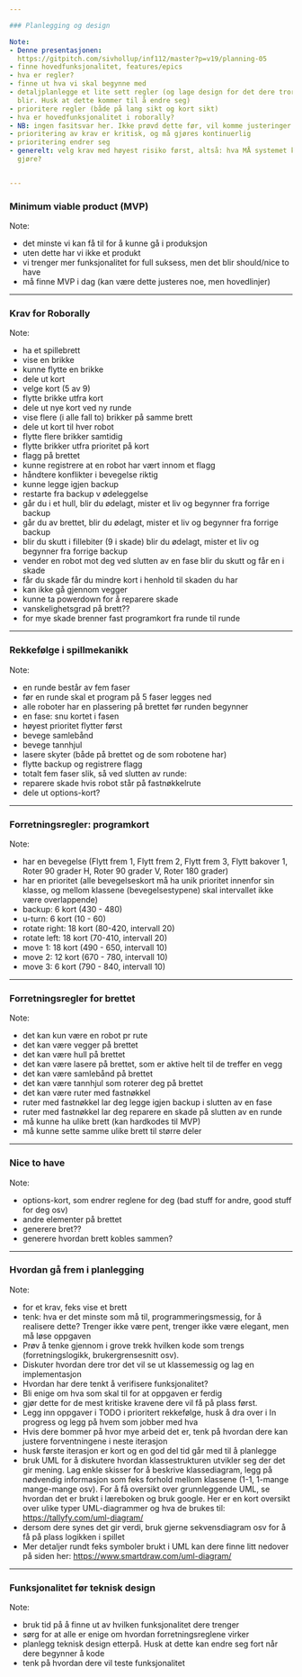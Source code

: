 ```yaml
---

### Planlegging og design

Note:
- Denne presentasjonen:
  https://gitpitch.com/sivhollup/inf112/master?p=v19/planning-05
- finne hovedfunksjonalitet, features/epics
- hva er regler?
- finne ut hva vi skal begynne med
- detaljplanlegge et lite sett regler (og lage design for det dere tror det
  blir. Husk at dette kommer til å endre seg)
- prioritere regler (både på lang sikt og kort sikt)
- hva er hovedfunksjonalitet i roborally?
- NB: ingen fasitsvar her. Ikke prøvd dette før, vil komme justeringer underveis
- prioritering av krav er kritisk, og må gjøres kontinuerlig
- prioritering endrer seg
- generelt: velg krav med høyest risiko først, altså: hva MÅ systemet kunne
  gjøre?


---
```


### Minimum viable product (MVP)

Note: 
- det minste vi kan få til for å kunne gå i produksjon
- uten dette har vi ikke et produkt
- vi trenger mer funksjonalitet for full suksess, men det blir should/nice to
  have
- må finne MVP i dag (kan være dette justeres noe, men hovedlinjer)


---

### Krav for Roborally 

Note: 
- ha et spillebrett
- vise en brikke
- kunne flytte en brikke
- dele ut kort
- velge kort (5 av 9)
- flytte brikke utfra kort
- dele ut nye kort ved ny runde
- vise flere (i alle fall to) brikker på samme brett
- dele ut kort til hver robot
- flytte flere brikker samtidig
- flytte brikker utfra prioritet på kort
- flagg på brettet
- kunne registrere at en robot har vært innom et flagg
- håndtere konflikter i bevegelse riktig
- kunne legge igjen backup
- restarte fra backup v ødeleggelse
- går du i et hull, blir du ødelagt, mister et liv og begynner fra forrige
  backup
- går du av brettet, blir du ødelagt, mister et liv og begynner fra forrige
  backup
- blir du skutt i fillebiter (9 i skade) blir du ødelagt, mister et liv og
  begynner fra forrige backup
- vender en robot mot deg ved slutten av en fase blir du skutt og får en i skade
- får du skade får du mindre kort i henhold til skaden du har
- kan ikke gå gjennom vegger
- kunne ta powerdown for å reparere skade
- vanskelighetsgrad på brett??
- for mye skade brenner fast programkort fra runde til runde


---

### Rekkefølge i spillmekanikk

Note: 
- en runde består av fem faser
- før en runde skal et program på 5 faser legges ned
- alle roboter har en plassering på brettet før runden begynner
- en fase: snu kortet i fasen
- høyest prioritet flytter først
- bevege samlebånd
- bevege tannhjul
- lasere skyter (både på brettet og de som robotene har)
- flytte backup og registrere flagg
- totalt fem faser slik, så ved slutten av runde:
- reparere skade hvis robot står på fastnøkkelrute
- dele ut options-kort?


---

### Forretningsregler: programkort

Note: 
- har en bevegelse (Flytt frem 1, Flytt frem 2, Flytt frem 3, Flytt bakover 1,
  Roter 90 grader H, Roter 90 grader V, Roter 180 grader)
- har en prioritet (alle bevegelseskort må ha unik prioritet innenfor sin
  klasse, og mellom klassene (bevegelsestypene) skal intervallet ikke være
  overlappende)
- backup: 6 kort (430 - 480)
- u-turn: 6 kort (10 - 60)
- rotate right: 18 kort (80-420, intervall 20)
- rotate left: 18 kort (70-410, intervall 20)
- move 1: 18 kort (490 - 650, intervall 10)
- move 2: 12 kort (670 - 780, intervall 10)
- move 3: 6 kort (790 - 840, intervall 10)


---

### Forretningsregler for brettet

Note:
- det kan kun være en robot pr rute
- det kan være vegger på brettet
- det kan være hull på brettet
- det kan være lasere på brettet, som er aktive helt til de treffer en vegg
- det kan være samlebånd på brettet
- det kan være tannhjul som roterer deg på brettet
- det kan være ruter med fastnøkkel
- ruter med fastnøkkel lar deg legge igjen backup i slutten av en fase
- ruter med fastnøkkel lar deg reparere en skade på slutten av en runde
- må kunne ha ulike brett (kan hardkodes til MVP)
- må kunne sette samme ulike brett til større deler


---

### Nice to have

Note: 
- options-kort, som endrer reglene for deg (bad stuff for andre, good stuff for
  deg osv)
- andre elementer på brettet
- generere bret??
- generere hvordan brett kobles sammen?


---

### Hvordan gå frem i planlegging

Note: 
- for et krav, feks vise et brett
- tenk: hva er det minste som må til, programmeringsmessig, for å realisere
  dette? Trenger ikke være pent, trenger ikke være elegant, men må løse oppgaven
- Prøv å tenke gjennom i grove trekk hvilken kode som trengs (forretningslogikk,
  brukergrensesnitt osv). 
- Diskuter hvordan dere tror det vil se ut klassemessig og lag en implementasjon
- Hvordan har dere tenkt å verifisere funksjonalitet? 
- Bli enige om hva som skal til for at oppgaven er ferdig
- gjør dette for de mest kritiske kravene dere vil få på plass først. 
- Legg inn oppgaver i TODO i prioritert rekkefølge, husk å dra over i In
  progress og legg på hvem som jobber med hva
- Hvis dere bommer på hvor mye arbeid det er, tenk på hvordan dere kan justere
  forventningene i neste iterasjon
- husk første iterasjon er kort og en god del tid går med til å planlegge
- bruk UML for å diskutere hvordan klassestrukturen utvikler seg der det gir
  mening. Lag enkle skisser for å beskrive klassediagram, legg på nødvendig
  informasjon som feks forhold mellom klassene (1-1, 1-mange mange-mange osv).
  For å få oversikt over grunnleggende UML, se hvordan det er brukt i læreboken
  og bruk google. Her er en kort oversikt over ulike typer UML-diagrammer og hva
  de brukes til: https://tallyfy.com/uml-diagram/
- dersom dere synes det gir verdi, bruk gjerne sekvensdiagram osv for å få på
  plass logikken i spillet 
- Mer detaljer rundt feks symboler brukt i UML kan dere finne litt nedover på
  siden her: https://www.smartdraw.com/uml-diagram/


---

### Funksjonalitet før teknisk design

Note:
- bruk tid på å finne ut av hvilken funksjonalitet dere trenger 
- sørg for at alle er enige om hvordan forretningsreglene virker
- planlegg teknisk design etterpå. Husk at dette kan endre seg fort når dere
  begynner å kode
- tenk på hvordan dere vil teste funksjonalitet


